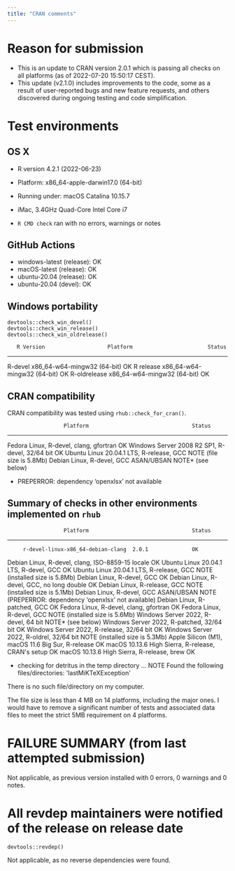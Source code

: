 ```yaml
---
title: "CRAN comments"
---
```



# Reason for submission
* This is an update to CRAN version 2.0.1 which is passing all checks on all platforms (as of 2022-07-20 15:50:17 CEST).
* This update (v2.1.0) includes improvements to the code, some as a result of user-reported bugs and new feature requests, and others discovered during ongoing testing and code simplification. 


# Test environments

## OS X
* R version 4.2.1 (2022-06-23)
* Platform: x86_64-apple-darwin17.0 (64-bit)
* Running under: macOS Catalina 10.15.7
* iMac, 3.4GHz Quad-Core Intel Core i7

* `R CMD check` ran with no errors, warnings or notes


## GitHub Actions
* windows-latest (release): OK 
* macOS-latest (release):  OK
* ubuntu-20.04 (release): OK
* ubuntu-20.04 (devel): OK


## Windows portability
```
devtools::check_win_devel()
devtools::check_win_release()
devtools::check_win_oldrelease() 
```

       R Version                    Platform                        Status
-----------------------   ----------------------------------    --------------  
R-devel                       x86_64-w64-mingw32 (64-bit)            OK
R release                     x86_64-w64-mingw32 (64-bit)            OK
R-oldrelease                  x86_64-w64-mingw32 (64-bit)            OK


## CRAN compatibility
CRAN compatibility was tested using `rhub::check_for_cran()`.

                      Platform                                 Status
-------------------------------------------------------   --------------------------------------------------------  
Fedora Linux, R-devel, clang, gfortran                      OK
Windows Server 2008 R2 SP1, R-devel, 32/64 bit              OK
Ubuntu Linux 20.04.1 LTS, R-release, GCC                    NOTE (file size is 5.8Mb)
Debian Linux, R-devel, GCC ASAN/UBSAN                       NOTE* (see below)

* PREPERROR: dependency ‘openxlsx’ not available


## Summary of checks in other environments implemented on `rhub`

                      Platform                                 Status
-------------------------------------------------------   ------------------
         r-devel-linux-x86_64-debian-clang 	2.0.1 	           OK 	
Debian Linux, R-devel, clang, ISO-8859-15 locale               OK
Ubuntu Linux 20.04.1 LTS, R-devel, GCC                         OK
Ubuntu Linux 20.04.1 LTS, R-release, GCC                       NOTE (installed size is  5.8Mb)
Debian Linux, R-devel, GCC                                     OK
Debian Linux, R-devel, GCC, no long double                     OK
Debian Linux, R-release, GCC                                   NOTE (installed size is  5.1Mb)
Debian Linux, R-devel, GCC ASAN/UBSAN                          NOTE (PREPERROR: dependency ‘openxlsx’ not available)
Debian Linux, R-patched, GCC                                   OK
Fedora Linux, R-devel, clang, gfortran                         OK
Fedora Linux, R-devel, GCC                                     NOTE (installed size is  5.6Mb)
Windows Server 2022, R-devel, 64 bit                           NOTE* (see below)
Windows Server 2022, R-patched, 32/64 bit                      OK
Windows Server 2022, R-release, 32/64 bit                      OK
Windows Server 2022, R-oldrel, 32/64 bit                       NOTE (installed size is  5.3Mb)
Apple Silicon (M1), macOS 11.6 Big Sur, R-release              OK
macOS 10.13.6 High Sierra, R-release, CRAN's setup             OK
macOS 10.13.6 High Sierra, R-release, brew                     OK


* checking for detritus in the temp directory ... NOTE
Found the following files/directories:
  'lastMiKTeXException'

There is no such file/directory on my computer.  
  
The file size is less than 4 MB on 14 platforms, including the major ones. I would have to remove a significant number of tests and associated data files to meet the strict 5MB requirement on 4 platforms. 



# FAILURE SUMMARY (from last attempted submission)
Not applicable, as previous version installed with 0 errors, 0 warnings and 0 notes.

# All revdep maintainers were notified of the release on release date
```
devtools::revdep()
```
Not applicable, as no reverse dependencies were found.

